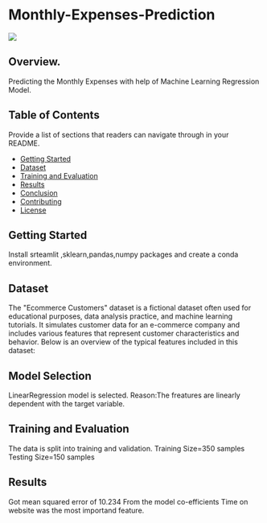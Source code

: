 # Monthly-Expenses-Prediction
![](https://github.com/V3nkatesh94/Monthly-Expenses-Prediction/blob/main/Downloads/result2.png)
## Overview.
Predicting the Monthly Expenses with help of Machine Learning Regression Model.

## Table of Contents
Provide a list of sections that readers can navigate through in your README.

- [Getting Started](#getting-started)
- [Dataset](#dataset)
- [Training and Evaluation](#training-and-evaluation)
- [Results](#results)
- [Conclusion](#conclusion)
- [Contributing](#contributing)
- [License](#license)

## Getting Started
Install srteamlit ,sklearn,pandas,numpy packages and create a conda environment.

## Dataset
The "Ecommerce Customers" dataset is a fictional dataset often used for educational purposes, data analysis practice, and machine learning tutorials. It simulates customer data for an e-commerce company and includes various features that represent customer characteristics and behavior. Below is an overview of the typical features included in this dataset:

## Model Selection
LinearRegression model is selected.
Reason:The freatures are linearly dependent with the target variable.

## Training and Evaluation
The data is split into training and validation.
Training Size=350 samples
Testing Size=150 samples

## Results
Got mean squared error of 10.234
From the model co-efficients Time on website was the most importand feature.

